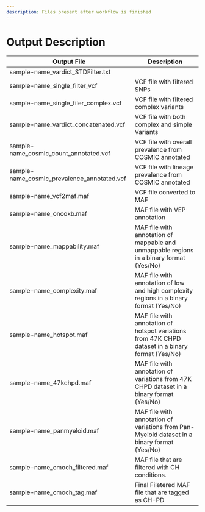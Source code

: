 ```yaml
---
description: Files present after workflow is finished
---
```


# Output Description



| **Output File**                                | **Description**                                                                                  |
| ---------------------------------------------- | ------------------------------------------------------------------------------------------------ |
| sample-name\_vardict\_STDFilter.txt            |                                                                                                  |
| sample-name\_single\_filter\_vcf               | VCF file with filtered SNPs                                                                      |
| sample-name\_single\_filer\_complex.vcf        | VCF file with filtered complex variants                                                          |
| sample-name\_vardict\_concatenated.vcf         | VCF file with both complex and simple Variants                                                   |
| sample-name\_cosmic\_count\_annotated.vcf      | VCF file with overall prevalence from COSMIC annotated                                           |
| sample-name\_cosmic\_prevalence\_annotated.vcf | VCF file with lineage prevalence from COSMIC annotated                                           |
| sample-name\_vcf2maf.maf                       | VCF file converted to MAF                                                                        |
| sample-name\_oncokb.maf                        | MAF file with VEP annotation                                                                     |
| sample-name\_mappability.maf                   | MAF file with annotation of mappable and unmappable regions in a binary format (Yes/No)          |
| sample-name\_complexity.maf                    | MAF file with annotation of low and high complexity regions in a binary format (Yes/No)          |
| sample-name\_hotspot.maf                       | MAF file with annotation of hotspot variations from 47K CHPD dataset in a binary format (Yes/No) |
| sample-name\_47kchpd.maf                       | MAF file with annotation of variations from 47K CHPD dataset in a binary format (Yes/No)         |
| sample-name\_panmyeloid.maf                    | MAF file with annotation of variations from Pan-Myeloid dataset in a binary format (Yes/No)      |
| sample-name\_cmoch\_filtered.maf               | MAF file that are filtered with CH conditions.                                                   |
| sample-name\_cmoch\_tag.maf                    | Final Filetered MAF file that are tagged as CH-PD                                                |
